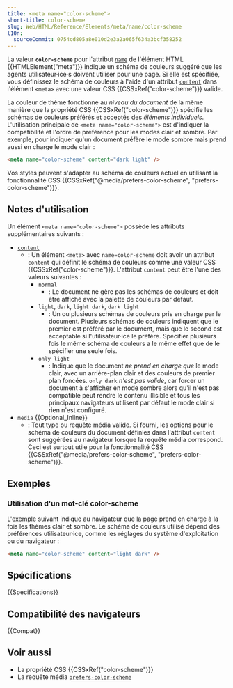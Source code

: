 ```yaml
---
title: <meta name="color-scheme">
short-title: color-scheme
slug: Web/HTML/Reference/Elements/meta/name/color-scheme
l10n:
  sourceCommit: 0754cd805a8e010d2e3a2a065f634a3bcf358252
---
```


La valeur **`color-scheme`** pour l'attribut [`name`](/fr/docs/Web/HTML/Reference/Elements/meta/name) de l'élément HTML {{HTMLElement("meta")}} indique un schéma de couleurs suggéré que les agents utilisateur·ice·s doivent utiliser pour une page.
Si elle est spécifiée, vous définissez le schéma de couleurs à l'aide d'un attribut [`content`](/fr/docs/Web/HTML/Reference/Elements/meta#content) dans l'élément `<meta>` avec une valeur CSS {{CSSxRef("color-scheme")}} valide.

La couleur de thème fonctionne au _niveau du document_ de la même manière que la propriété CSS {{CSSxRef("color-scheme")}} spécifie les schémas de couleurs préférés et acceptés des _éléments individuels_.
L'utilisation principale de `<meta name="color-scheme">` est d'indiquer la compatibilité et l'ordre de préférence pour les modes clair et sombre.
Par exemple, pour indiquer qu'un document préfère le mode sombre mais prend aussi en charge le mode clair&nbsp;:

```html
<meta name="color-scheme" content="dark light" />
```

Vos styles peuvent s'adapter au schéma de couleurs actuel en utilisant la fonctionnalité CSS {{CSSxRef("@media/prefers-color-scheme", "prefers-color-scheme")}}.

## Notes d'utilisation

Un élément `<meta name="color-scheme">` possède les attributs supplémentaires suivants&nbsp;:

- [`content`](/fr/docs/Web/HTML/Reference/Elements/meta#content)
  - : Un élément `<meta>` avec `name=color-scheme` doit avoir un attribut `content` qui définit le schéma de couleurs comme une valeur CSS {{CSSxRef("color-scheme")}}.
    L'attribut `content` peut être l'une des valeurs suivantes&nbsp;:
    - `normal`
      - : Le document ne gère pas les schémas de couleurs et doit être affiché avec la palette de couleurs par défaut.
    - `light`, `dark`, `light dark`, `dark light`
      - : Un ou plusieurs schémas de couleurs pris en charge par le document.
        Plusieurs schémas de couleurs indiquent que le premier est préféré par le document, mais que le second est acceptable si l'utilisateur·ice le préfère.
        Spécifier plusieurs fois le même schéma de couleurs a le même effet que de le spécifier une seule fois.
    - `only light`
      - : Indique que le document _ne prend en charge que_ le mode clair, avec un arrière-plan clair et des couleurs de premier plan foncées.
        `only dark` _n'est pas valide_, car forcer un document à s'afficher en mode sombre alors qu'il n'est pas compatible peut rendre le contenu illisible et tous les principaux navigateurs utilisent par défaut le mode clair si rien n'est configuré.
- `media` {{Optional_Inline}}
  - : Tout type ou requête média valide.
    Si fourni, les options pour le schéma de couleurs du document définies dans l'attribut `content` sont suggérées au navigateur lorsque la requête média correspond.
    Ceci est surtout utile pour la fonctionnalité CSS {{CSSxRef("@media/prefers-color-scheme", "prefers-color-scheme")}}.

## Exemples

### Utilisation d'un mot-clé color-scheme

L'exemple suivant indique au navigateur que la page prend en charge à la fois les thèmes clair et sombre.
Le schéma de couleurs utilisé dépend des préférences utilisateur·ice, comme les réglages du système d'exploitation ou du navigateur&nbsp;:

```html
<meta name="color-scheme" content="light dark" />
```

## Spécifications

{{Specifications}}

## Compatibilité des navigateurs

{{Compat}}

## Voir aussi

- La propriété CSS {{CSSxRef("color-scheme")}}
- La requête média [`prefers-color-scheme`](/fr/docs/Web/CSS/@media/prefers-color-scheme)
